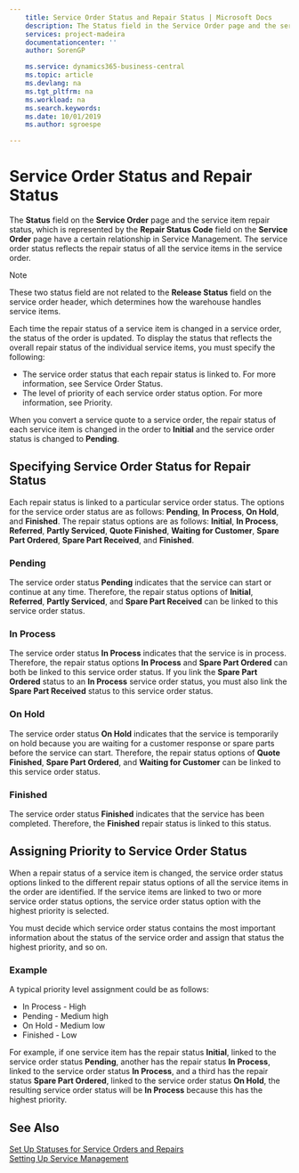 ```yaml
---
    title: Service Order Status and Repair Status | Microsoft Docs
    description: The Status field in the Service Order page and the service item repair status, which is represented by the Repair Status Code field in the Service Order page have a certain relationship in Service Management. The service order status reflects the repair status of all the service items in the service order.
    services: project-madeira
    documentationcenter: ''
    author: SorenGP

    ms.service: dynamics365-business-central
    ms.topic: article
    ms.devlang: na
    ms.tgt_pltfrm: na
    ms.workload: na
    ms.search.keywords:
    ms.date: 10/01/2019
    ms.author: sgroespe

---
```

# Service Order Status and Repair Status
The **Status** field on the **Service Order** page and the service item repair status, which is represented by the **Repair Status Code** field on the **Service Order** page have a certain relationship in Service Management. The service order status reflects the repair status of all the service items in the service order.  

> [!NOTE]  
>  These two status field are not related to the **Release Status** field on the service order header, which determines how the warehouse handles service items.  

 Each time the repair status of a service item is changed in a service order, the status of the order is updated. To display the status that reflects the overall repair status of the individual service items, you must specify the following:  

* The service order status that each repair status is linked to. For more information, see Service Order Status.  
* The level of priority of each service order status option. For more information, see Priority.  

 When you convert a service quote to a service order, the repair status of each service item is changed in the order to **Initial** and the service order status is changed to **Pending**.  

## Specifying Service Order Status for Repair Status  
Each repair status is linked to a particular service order status. The options for the service order status are as follows: **Pending**, **In Process**, **On Hold**, and **Finished**. The repair status options are as follows: **Initial**, **In Process**, **Referred**, **Partly Serviced**, **Quote Finished**, **Waiting for Customer**, **Spare Part Ordered**, **Spare Part Received**, and **Finished**.  

### Pending  
The service order status **Pending** indicates that the service can start or continue at any time. Therefore, the repair status options of **Initial**, **Referred**, **Partly Serviced**, and **Spare Part Received** can be linked to this service order status.  

### In Process  
The service order status **In Process** indicates that the service is in process. Therefore, the repair status options **In Process** and **Spare Part Ordered** can both be linked to this service order status. If you link the **Spare Part Ordered** status to an **In Process** service order status, you must also link the **Spare Part Received** status to this service order status.  

### On Hold  
The service order status **On Hold** indicates that the service is temporarily on hold because you are waiting for a customer response or spare parts before the service can start. Therefore, the repair status options of **Quote Finished**, **Spare Part Ordered**, and **Waiting for Customer** can be linked to this service order status.  

### Finished  
The service order status **Finished** indicates that the service has been completed. Therefore, the **Finished** repair status is linked to this status.  

## Assigning Priority to Service Order Status  
When a repair status of a service item is changed, the service order status options linked to the different repair status options of all the service items in the order are identified. If the service items are linked to two or more service order status options, the service order status option with the highest priority is selected.  

You must decide which service order status contains the most important information about the status of the service order and assign that status the highest priority, and so on.  

### Example  
A typical priority level assignment could be as follows:  

* In Process - High  
* Pending - Medium high  
* On Hold - Medium low  
* Finished - Low  

For example, if one service item has the repair status **Initial**, linked to the service order status **Pending**, another has the repair status **In Process**, linked to the service order status **In Process**, and a third has the repair status **Spare Part Ordered**, linked to the service order status **On Hold**, the resulting service order status will be **In Process** because this has the highest priority.  

## See Also  
[Set Up Statuses for Service Orders and Repairs](service-order-repair-status.md)  
[Setting Up Service Management](service-setup-service.md)  
